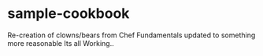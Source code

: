 # sample-cookbook
Re-creation of clowns/bears from Chef Fundamentals
updated to something more reasonable 
Its all Working..
